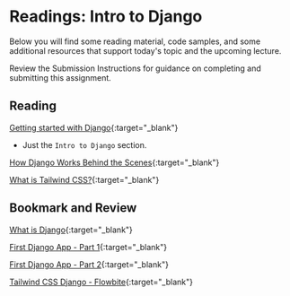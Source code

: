 # Readings: Intro to Django

Below you will find some reading material, code samples, and some additional resources that support today's topic and the upcoming lecture.

Review the Submission Instructions for guidance on completing and submitting this assignment.

## Reading

[Getting started with Django](https://www.djangoproject.com/start/){:target="_blank"}

- Just the `Intro to Django` section.

<!-- Mix it up! Create the questions with pointed answers, fill in the blank, or opinion/open ended -->

[How Django Works Behind the Scenes](https://wsvincent.com/how-django-works-behind-the-scenes/){:target="_blank"}

[What is Tailwind CSS?](https://blog.hubspot.com/website/what-is-tailwind-css){:target="_blank"}

<!-- Mix it up! Create the questions with pointed answers, fill in the blank, or opinion/open ended -->

## Bookmark and Review

[What is Django](https://developer.mozilla.org/en-US/docs/Learn/Server-side/Django/Introduction){:target="_blank"}

[First Django App - Part 1](https://docs.djangoproject.com/en/4.1/intro/tutorial01/){:target="_blank"}

[First Django App - Part 2](https://docs.djangoproject.com/en/4.1/intro/tutorial02/){:target="_blank"}

[Tailwind CSS Django - Flowbite](https://flowbite.com/docs/getting-started/django/){:target="_blank"}
